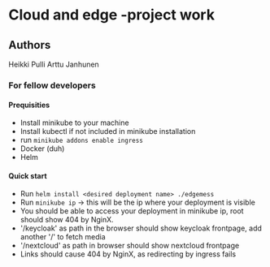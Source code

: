 # Cloud and edge -project work

## Authors

Heikki Pulli
Arttu Janhunen

### For fellow developers

#### Prequisities

* Install minikube to your machine
* Install kubectl if not included in minikube installation
* run `minikube addons enable ingress`
* Docker (duh)
* Helm

#### Quick start

* Run `helm install <desired deployment name> ./edgemess`
* Run `minikube ip` -> this will be the ip where your deployment is visible
* You should be able to access your deployment in minikube ip, root should show 404 by NginX.
* '/keycloak' as path in the browser should show keycloak frontpage, add another '/' to fetch media
* '/nextcloud' as path in browser should show nextcloud frontpage
* Links should cause 404 by NginX, as redirecting by ingress fails
